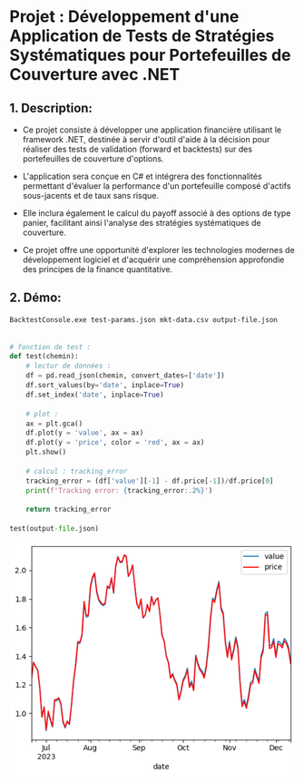 # Projet : **Développement d'une Application de Tests de Stratégies Systématiques pour Portefeuilles de Couverture avec .NET**

## 1. **Description:**

-   Ce projet consiste à développer une application financière utilisant le framework .NET, destinée à servir d'outil d'aide à la décision pour réaliser des tests de validation (forward et backtests) sur des portefeuilles de couverture d'options.

-   L'application sera conçue en C# et intégrera des fonctionnalités permettant d'évaluer la performance d'un portefeuille composé d'actifs sous-jacents et de taux sans risque.

-   Elle inclura également le calcul du payoff associé à des options de type panier, facilitant ainsi l'analyse des stratégies systématiques de couverture.

-   Ce projet offre une opportunité d'explorer les technologies modernes de développement logiciel et d'acquérir une compréhension approfondie des principes de la finance quantitative.

## 2. **Démo:**

```bash
BacktestConsole.exe test-params.json mkt-data.csv output-file.json

```

```python

# fonction de test :
def test(chemin):
    # lectur de données :
    df = pd.read_json(chemin, convert_dates=['date'])
    df.sort_values(by='date', inplace=True)
    df.set_index('date', inplace=True)

    # plot :
    ax = plt.gca()
    df.plot(y = 'value', ax = ax)
    df.plot(y = 'price', color = 'red', ax = ax)
    plt.show()

    # calcul : tracking_error
    tracking_error = (df['value'][-1] - df.price[-1])/df.price[0]
    print(f'Tracking error: {tracking_error:.2%}')

    return tracking_error

test(output-file.json)

```

![alt text](images/image.png)
